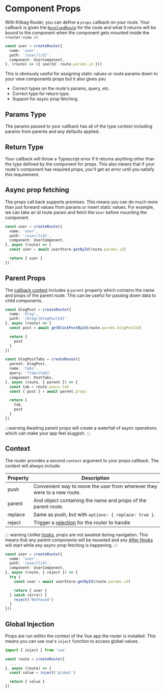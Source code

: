 # Component Props

With Kitbag Router, you can define a `props` callback on your route. Your callback is given the [`ResolvedRoute`](/api/types/ResolvedRoute) for the route and what it returns will be bound to the component when the component gets mounted inside the `<router-view />`

```ts {5}
const user = createRoute({
  name: 'user',
  path: '/user/[id]',
  component: UserComponent,
}, (route) => ({ userId: route.params.id }))
```

This is obviously useful for assigning static values or route params down to your view components props but it also gives you

- Correct types on the route's params, query, etc.
- Correct type for return type.
- Support for async prop fetching.

## Params Type

The params passed to your callback has all of the type context including params from parents and any defaults applied.

## Return Type

Your callback will throw a Typescript error if it returns anything other than the type defined by the component for props. This also means that if your route's component has required props, you'll get an error until you satisfy this requirement.

## Async prop fetching

The props call back supports promises. This means you can do much more than just forward values from params or insert static values. For example, we can take an id route param and fetch the `User` before mounting the component.

```ts {5-9}
const user = createRoute({
  name: 'user',
  path: '/user/[id]',
  component: UserComponent,
}, async (route) => {
  const user = await userStore.getById(route.params.id)

  return { user }
})
```

## Parent Props

The [callback context](/core-concepts/component-props#context) includes a `parent` property which contains the name and props of the parent route. This can be useful for passing down data to child components.

```ts
const blogPost = createRoute({
  name: 'blog',
  path: '/blog/[blogPostId]'
}, async (route) => {
  const post = await getBlockPostById(route.params.blogPostId)

  return {
    post
  }
})

const blogPostTabs = createRoute({
  parent: blogPost,
  name: 'tabs',
  query: '?tab=[tab]'
  component: PostTabs,
}, async (route, { parent }) => {
  const tab = route.query.tab
  const { post } = await parent.props

  return { 
    tab,
    post
  }
})
```

:::warning
Awaiting parent props will create a waterfall of async operations which can make your app feel sluggish.
:::

## Context

The router provides a second `context` argument to your props callback. The context will always include:

| Property | Description |
| ---- | ---- |
| push | Convenient way to move the user from wherever they were to a new route. |
| parent | And object containing the name and props of the parent route. |
| replace | Same as push, but with `options: { replace: true }`. |
| reject | Trigger a [rejection](/advanced-concepts/rejections) for the router to handle |

::: warning
Unlike [hooks](/advanced-concepts/hooks), props are not awaited during navigation. This means that any parent components will be mounted and any [After Hooks](/advanced-concepts/hooks#after-hooks) will start while any async prop fetching is happening.
:::

```ts
const user = createRoute({
  name: 'user',
  path: '/user/[id]',
  component: UserComponent,
}, async (route, { reject }) => {
  try {
    const user = await userStore.getById(route.params.id)

    return { user }
  } catch (error) {
    reject('NotFound')
  }
}))
```

## Global Injection

Props are run within the context of the Vue app the router is installed. This means you can use vue's `inject` function to access global values.

```ts
import { inject } from 'vue'

const route = createRoute({
  ...
}, async (route) => {
  const value = inject('global')

  return { value }
})
```